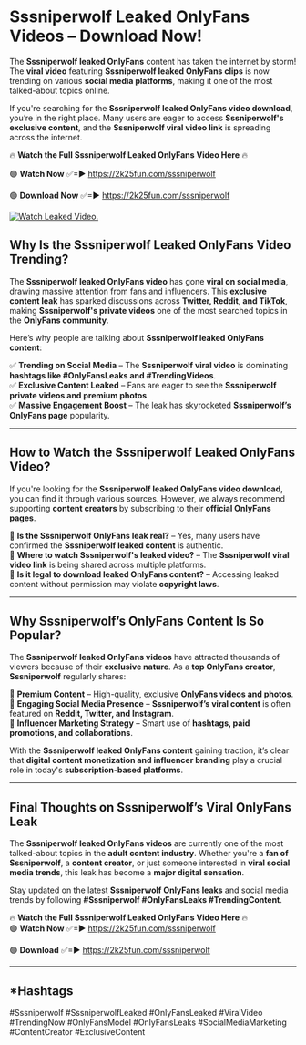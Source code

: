 # Sssniperwolf Leaked OnlyFans Videos – Download Now!

The **Sssniperwolf leaked OnlyFans** content has taken the internet by storm! The **viral video** featuring **Sssniperwolf leaked OnlyFans clips** is now trending on various **social media platforms**, making it one of the most talked-about topics online.  

If you're searching for the **Sssniperwolf leaked OnlyFans video download**, you’re in the right place. Many users are eager to access **Sssniperwolf's exclusive content**, and the **Sssniperwolf viral video link** is spreading across the internet.  

🔥 **Watch the Full Sssniperwolf Leaked OnlyFans Video Here** 🔥  

🟢 **Watch Now** ✅=► https://2k25fun.com/sssniperwolf

🟢 **Download Now** ✅=► https://2k25fun.com/sssniperwolf

[![Watch Leaked Video.](https://miro.medium.com/v2/resize:fit:828/format:webp/1*cilzJN44JGOrTw9NJCrNHA.gif "Watch Leaked Video")](https://2k25fun.com/sssniperwolf)

## **Why Is the Sssniperwolf Leaked OnlyFans Video Trending?**  

The **Sssniperwolf leaked OnlyFans video** has gone **viral on social media**, drawing massive attention from fans and influencers. This **exclusive content leak** has sparked discussions across **Twitter, Reddit, and TikTok**, making **Sssniperwolf's private videos** one of the most searched topics in the **OnlyFans community**.  

Here’s why people are talking about **Sssniperwolf leaked OnlyFans content**:  

✅ **Trending on Social Media** – The **Sssniperwolf viral video** is dominating **hashtags like #OnlyFansLeaks and #TrendingVideos**.  
✅ **Exclusive Content Leaked** – Fans are eager to see the **Sssniperwolf private videos and premium photos**.  
✅ **Massive Engagement Boost** – The leak has skyrocketed **Sssniperwolf’s OnlyFans page** popularity.  

---

## **How to Watch the Sssniperwolf Leaked OnlyFans Video?**  

If you're looking for the **Sssniperwolf leaked OnlyFans video download**, you can find it through various sources. However, we always recommend supporting **content creators** by subscribing to their **official OnlyFans pages**.  

🔹 **Is the Sssniperwolf OnlyFans leak real?** – Yes, many users have confirmed the **Sssniperwolf leaked content** is authentic.  
🔹 **Where to watch Sssniperwolf's leaked video?** – The **Sssniperwolf viral video link** is being shared across multiple platforms.  
🔹 **Is it legal to download leaked OnlyFans content?** – Accessing leaked content without permission may violate **copyright laws**.  

---

## **Why Sssniperwolf’s OnlyFans Content Is So Popular?**  

The **Sssniperwolf leaked OnlyFans videos** have attracted thousands of viewers because of their **exclusive nature**. As a **top OnlyFans creator**, **Sssniperwolf** regularly shares:  

📌 **Premium Content** – High-quality, exclusive **OnlyFans videos and photos**.  
📌 **Engaging Social Media Presence** – **Sssniperwolf’s viral content** is often featured on **Reddit, Twitter, and Instagram**.  
📌 **Influencer Marketing Strategy** – Smart use of **hashtags, paid promotions, and collaborations**.  

With the **Sssniperwolf leaked OnlyFans content** gaining traction, it’s clear that **digital content monetization and influencer branding** play a crucial role in today's **subscription-based platforms**.  

---

## **Final Thoughts on Sssniperwolf’s Viral OnlyFans Leak**  

The **Sssniperwolf leaked OnlyFans videos** are currently one of the most talked-about topics in the **adult content industry**. Whether you're a **fan of Sssniperwolf**, a **content creator**, or just someone interested in **viral social media trends**, this leak has become a **major digital sensation**.  

Stay updated on the latest **Sssniperwolf OnlyFans leaks** and social media trends by following **#Sssniperwolf #OnlyFansLeaks #TrendingContent**.  

🔥 **Watch the Full Sssniperwolf Leaked OnlyFans Video Here** 🔥  
🟢 **Watch Now** ✅=► https://2k25fun.com/sssniperwolf

🟢 **Download** ✅=► https://2k25fun.com/sssniperwolf

---

## *Hashtags
#Sssniperwolf #SssniperwolfLeaked #OnlyFansLeaked #ViralVideo #TrendingNow #OnlyFansModel #OnlyFansLeaks #SocialMediaMarketing #ContentCreator #ExclusiveContent  